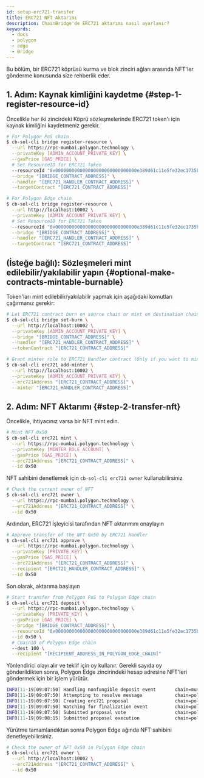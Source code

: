```yaml
---
id: setup-erc721-transfer
title: ERC721 NFT Aktarımı
description: ChainBridge'de ERC721 aktarımı nasıl ayarlanır?
keywords:
  - docs
  - polygon
  - edge
  - Bridge
---
```


Bu bölüm, bir ERC721 köprüsü kurma ve blok zinciri ağları arasında NFT'ler gönderme konusunda size rehberlik eder.

## 1. Adım: Kaynak kimliğini kaydetme {#step-1-register-resource-id}

Öncelikle her iki zincirdeki Köprü sözleşmelerinde ERC721 token'ı için kaynak kimliğini kaydetmeniz gerekir.

```bash
# For Polygon PoS chain
$ cb-sol-cli bridge register-resource \
  --url https://rpc-mumbai.polygon.technology \
  --privateKey [ADMIN_ACCOUNT_PRIVATE_KEY] \
  --gasPrice [GAS_PRICE] \
  # Set ResourceID for ERC721 Token
  --resourceId "0x000000000000000000000000000000e389d61c11e5fe32ec1735b3cd38c69501" \
  --bridge "[BRIDGE_CONTRACT_ADDRESS]" \
  --handler "[ERC721_HANDLER_CONTRACT_ADDRESS]" \
  --targetContract "[ERC721_CONTRACT_ADDRESS]"

# For Polygon Edge chain
$ cb-sol-cli bridge register-resource \
  --url http://localhost:10002 \
  --privateKey [ADMIN_ACCOUNT_PRIVATE_KEY] \
  # Set ResourceID for ERC721 Token
  --resourceId "0x000000000000000000000000000000e389d61c11e5fe32ec1735b3cd38c69501" \
  --bridge "[BRIDGE_CONTRACT_ADDRESS]" \
  --handler "[ERC721_HANDLER_CONTRACT_ADDRESS]" \
  --targetContract "[ERC721_CONTRACT_ADDRESS]"
```

## (İsteğe bağlı): Sözleşmeleri mint edilebilir/yakılabilir yapın {#optional-make-contracts-mintable-burnable}

Token'ları mint edilebilir/yakılabilir yapmak için aşağıdaki komutları çağırmanız gerekir:

```bash
# Let ERC721 contract burn on source chain or mint on destination chain
$ cb-sol-cli bridge set-burn \
  --url http://localhost:10002 \
  --privateKey [ADMIN_ACCOUNT_PRIVATE_KEY] \
  --bridge "[BRIDGE_CONTRACT_ADDRESS]" \
  --handler "[ERC721_HANDLER_CONTRACT_ADDRESS]" \
  --tokenContract "[ERC721_CONTRACT_ADDRESS]"

# Grant minter role to ERC721 Handler contract (Only if you want to mint)
$ cb-sol-cli erc721 add-minter \
  --url http://localhost:10002 \
  --privateKey [ADMIN_ACCOUNT_PRIVATE_KEY] \
  --erc721Address "[ERC721_CONTRACT_ADDRESS]" \
  --minter "[ERC721_HANDLER_CONTRACT_ADDRESS]"
```

## 2. Adım: NFT Aktarımı {#step-2-transfer-nft}

Öncelikle, ihtiyacınız varsa bir NFT mint edin.

```bash
# Mint NFT 0x50
$ cb-sol-cli erc721 mint \
  --url https://rpc-mumbai.polygon.technology \
  --privateKey [MINTER_ROLE_ACCOUNT] \
  --gasPrice [GAS_PRICE] \
  --erc721Address "[ERC721_CONTRACT_ADDRESS]" \
  --id 0x50
```

NFT sahibini denetlemek için `cb-sol-cli erc721 owner` kullanabilirsiniz

```bash
# Check the current owner of NFT
$ cb-sol-cli erc721 owner \
  --url https://rpc-mumbai.polygon.technology \
  --erc721Address "[ERC721_CONTRACT_ADDRESS]" \
  --id 0x50
```

Ardından, ERC721 İşleyicisi tarafından NFT aktarımını onaylayın

```bash
# Approve transfer of the NFT 0x50 by ERC721 Handler
$ cb-sol-cli erc721 approve \
  --url https://rpc-mumbai.polygon.technology \
  --privateKey [PRIVATE_KEY] \
  --gasPrice [GAS_PRICE] \
  --erc721Address "[ERC721_CONTRACT_ADDRESS]" \
  --recipient "[ERC721_HANDLER_CONTRACT_ADDRESS]" \
  --id 0x50
```

Son olarak, aktarıma başlayın

```bash
# Start transfer from Polygon PoS to Polygon Edge chain
$ cb-sol-cli erc721 deposit \
  --url https://rpc-mumbai.polygon.technology \
  --privateKey [PRIVATE_KEY] \
  --gasPrice [GAS_PRICE] \
  --bridge "[BRIDGE_CONTRACT_ADDRESS]" \
  --resourceId "0x000000000000000000000000000000e389d61c11e5fe32ec1735b3cd38c69501" \
  --id 0x50 \
  # ChainID of Polygon Edge chain
  --dest 100 \
  --recipient "[RECIPIENT_ADDRESS_IN_POLYGON_EDGE_CHAIN]"
```

Yönlendirici olayı alır ve teklif için oy kullanır. Gerekli sayıda oy gönderildikten sonra, Polygon Edge zincirindeki hesap adresine NFT'leri göndermek için bir işlem yürütür.

```bash
INFO[11-19|09:07:50] Handling nonfungible deposit event       chain=mumbai
INFO[11-19|09:07:50] Attempting to resolve message            chain=polygon-edge type=NonFungibleTransfer src=99 dst=100 nonce=2 rId=000000000000000000000000000000e389d61c11e5fe32ec1735b3cd38c69501
INFO[11-19|09:07:50] Creating erc721 proposal                 chain=polygon-edge src=99 nonce=2
INFO[11-19|09:07:50] Watching for finalization event          chain=polygon-edge src=99 nonce=2
INFO[11-19|09:07:50] Submitted proposal vote                  chain=polygon-edge tx=0x58a22d84a08269ad2e8d52d8dc038621f1a21109d11c7b6e0d32d5bf21ea8505 src=99 depositNonce=2 gasPrice=1
INFO[11-19|09:08:15] Submitted proposal execution             chain=polygon-edge tx=0x57419844881a07531e31667c609421662d94d21d0709e64fb728138309267e68 src=99 dst=100 nonce=2 gasPrice=3
```

Yürütme tamamlandıktan sonra Polygon Edge ağında NFT sahibini denetleyebilirsiniz.

```bash
# Check the owner of NFT 0x50 in Polygon Edge chain
$ cb-sol-cli erc721 owner \
  --url http://localhost:10002 \
  --erc721Address "[ERC721_CONTRACT_ADDRESS]" \
  --id 0x50
```
